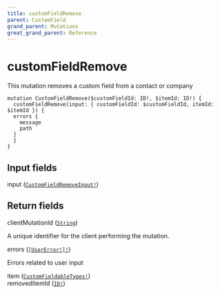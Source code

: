```yaml
---
title: customFieldRemove
parent: CustomField
grand_parent: Mutations
great_grand_parent: Reference
---
```


# customFieldRemove

This mutation removes a custom field from a contact or company

```
mutation CustomFieldRemove($customFieldId: ID!, $itemId: ID!) {
  customFieldRemove(input: { customFieldId: $customFieldId, itemId: $itemId }) {
  errors {
    message
    path
  }
  }
}
```

## Input fields

<div class="field-entry ">
  <span id="input" class="field-name anchored">input (<code><a href="/docs/reference/input_object/custom_field/custom_field_remove_input">CustomFieldRemoveInput!</a></code>)</span>

  <div class="description-wrapper">

  </div>
</div>

## Return fields

<div class="field-entry ">
  <span id="client_mutation_id" class="field-name anchored">clientMutationId (<code><a href="/docs/reference/scalar/string">String</a></code>)</span>

  <div class="description-wrapper">
   <p>A unique identifier for the client performing the mutation.</p>

  </div>
</div>

<div class="field-entry ">
  <span id="errors" class="field-name anchored">errors (<code><a href="/docs/reference/object/user_error">[UserError!]!</a></code>)</span>

  <div class="description-wrapper">
   <p>Errors related to user input</p>

  </div>
</div>

<div class="field-entry ">
  <span id="item" class="field-name anchored">item (<code><a href="/docs/reference/union/custom_fieldable_types">CustomFieldableTypes!</a></code>)</span>

  <div class="description-wrapper">

  </div>
</div>

<div class="field-entry ">
  <span id="removed_item_id" class="field-name anchored">removedItemId (<code><a href="/docs/reference/scalar/id">ID!</a></code>)</span>

  <div class="description-wrapper">

  </div>
</div>

